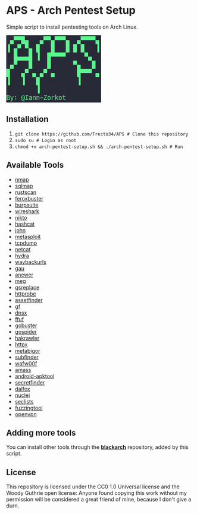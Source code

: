 # APS - Arch Pentest Setup 
Simple script to install pentesting tools on Arch Linux. 

![](https://github.com/Iann-Zorkot/aps/blob/main/aps-print.png?raw=true)

## Installation
1. `git clone https://github.com/Trecto34/APS # Clone this repository`
1. `sudo su # Login as root`
1. `chmod +x arch-pentest-setup.sh && ./arch-pentest-setup.sh # Run`

## Available Tools
- [nmap](https://nmap.org/) 
- [sqlmap](https://github.com/sqlmapproject/sqlmap) 
- [rustscan](https://github.com/RustScan/RustScan) 
- [feroxbuster](https://github.com/epi052/feroxbuster) 
- [burpsuite](https://portswigger.net/burp) 
- [wireshark](https://github.com/wireshark/wireshark) 
- [nikto](https://github.com/sullo/nikto) 
- [hashcat](https://github.com/hashcat/hashcat) 
- [john](https://www.openwall.com/john/) 
- [metasploit](https://github.com/rapid7/metasploit-framework) 
- [tcpdump](https://github.com/the-tcpdump-group/tcpdump) 
- [netcat](http://netcat.sourceforge.net/) 
- [hydra](https://github.com/vanhauser-thc/thc-hydra) 
- [waybackurls](https://github.com/tomnomnom/waybackurls) 
- [gau](https://github.com/lc/gau) 
- [anewer](https://github.com/ysf/anewer) 
- [meg](https://github.com/tomnomnom/meg) 
- [qsreplace](https://github.com/tomnomnom/qsreplace) 
- [httprobe](https://github.com/tomnomnom/httprobe) 
- [assetfinder](https://github.com/tomnomnom/assetfinder) 
- [gf](https://github.com/tomnomnom/gf) 
- [dnsx](https://github.com/projectdiscovery/dnsx) 
- [ffuf](https://github.com/ffuf/ffuf) 
- [gobuster](https://github.com/OJ/gobuster) 
- [gospider](https://github.com/jaeles-project/gospider) 
- [hakrawler](https://github.com/hakluke/hakrawler) 
- [httpx](https://github.com/projectdiscovery/httpx) 
- [metabigor](https://github.com/j3ssie/metabigor) 
- [subfinder](https://github.com/projectdiscovery/subfinder) 
- [wafw00f](https://github.com/EnableSecurity/wafw00f) 
- [amass](https://github.com/OWASP/Amass) 
- [android-apktool](https://github.com/iBotPeaches/Apktool) 
- [secretfinder](https://github.com/m4ll0k/SecretFinder) 
- [dalfox](https://github.com/hahwul/dalfox) 
- [nuclei](https://github.com/projectdiscovery/nuclei)
- [seclists](https://github.com/danielmiessler/SecLists)
- [fuzzingtool](https://github.com/NESCAU-UFLA/FuzzingTool)
- [openvpn](https://github.com/OpenVPN/openvpn)

## Adding more tools
You can install other tools through the [**blackarch**](https://www.blackarch.org/) repository, added by this script.

## License
This repository is licensed under the CC0 1.0 Universal license and the Woody Guthrie open license: Anyone found copying this work without my permission will be considered a great friend of mine, because I don't give a durn.
